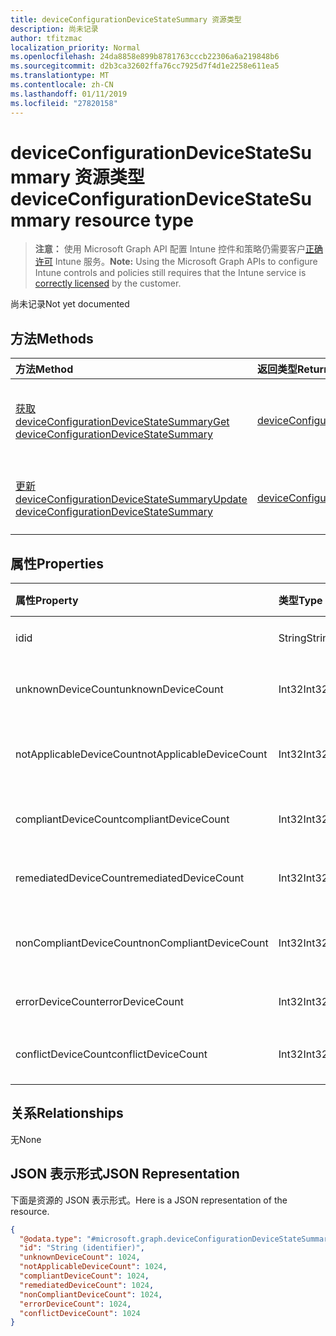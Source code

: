 ```yaml
---
title: deviceConfigurationDeviceStateSummary 资源类型
description: 尚未记录
author: tfitzmac
localization_priority: Normal
ms.openlocfilehash: 24da8858e899b8781763cccb22306a6a219848b6
ms.sourcegitcommit: d2b3ca32602ffa76cc7925d7f4d1e2258e611ea5
ms.translationtype: MT
ms.contentlocale: zh-CN
ms.lasthandoff: 01/11/2019
ms.locfileid: "27820158"
---
```

# <a name="deviceconfigurationdevicestatesummary-resource-type"></a><span data-ttu-id="bd251-103">deviceConfigurationDeviceStateSummary 资源类型</span><span class="sxs-lookup"><span data-stu-id="bd251-103">deviceConfigurationDeviceStateSummary resource type</span></span>

> <span data-ttu-id="bd251-104">**注意：** 使用 Microsoft Graph API 配置 Intune 控件和策略仍需要客户[正确许可](https://go.microsoft.com/fwlink/?linkid=839381) Intune 服务。</span><span class="sxs-lookup"><span data-stu-id="bd251-104">**Note:** Using the Microsoft Graph APIs to configure Intune controls and policies still requires that the Intune service is [correctly licensed](https://go.microsoft.com/fwlink/?linkid=839381) by the customer.</span></span>

<span data-ttu-id="bd251-105">尚未记录</span><span class="sxs-lookup"><span data-stu-id="bd251-105">Not yet documented</span></span>
## <a name="methods"></a><span data-ttu-id="bd251-106">方法</span><span class="sxs-lookup"><span data-stu-id="bd251-106">Methods</span></span>
|<span data-ttu-id="bd251-107">方法</span><span class="sxs-lookup"><span data-stu-id="bd251-107">Method</span></span>|<span data-ttu-id="bd251-108">返回类型</span><span class="sxs-lookup"><span data-stu-id="bd251-108">Return Type</span></span>|<span data-ttu-id="bd251-109">说明</span><span class="sxs-lookup"><span data-stu-id="bd251-109">Description</span></span>|
|:---|:---|:---|
|[<span data-ttu-id="bd251-110">获取 deviceConfigurationDeviceStateSummary</span><span class="sxs-lookup"><span data-stu-id="bd251-110">Get deviceConfigurationDeviceStateSummary</span></span>](../api/intune-deviceconfig-deviceconfigurationdevicestatesummary-get.md)|[<span data-ttu-id="bd251-111">deviceConfigurationDeviceStateSummary</span><span class="sxs-lookup"><span data-stu-id="bd251-111">deviceConfigurationDeviceStateSummary</span></span>](../resources/intune-deviceconfig-deviceconfigurationdevicestatesummary.md)|<span data-ttu-id="bd251-112">读取 [deviceConfigurationDeviceStateSummary](../resources/intune-deviceconfig-deviceconfigurationdevicestatesummary.md) 对象的属性和关系。</span><span class="sxs-lookup"><span data-stu-id="bd251-112">Read properties and relationships of the [deviceConfigurationDeviceStateSummary](../resources/intune-deviceconfig-deviceconfigurationdevicestatesummary.md) object.</span></span>|
|[<span data-ttu-id="bd251-113">更新 deviceConfigurationDeviceStateSummary</span><span class="sxs-lookup"><span data-stu-id="bd251-113">Update deviceConfigurationDeviceStateSummary</span></span>](../api/intune-deviceconfig-deviceconfigurationdevicestatesummary-update.md)|[<span data-ttu-id="bd251-114">deviceConfigurationDeviceStateSummary</span><span class="sxs-lookup"><span data-stu-id="bd251-114">deviceConfigurationDeviceStateSummary</span></span>](../resources/intune-deviceconfig-deviceconfigurationdevicestatesummary.md)|<span data-ttu-id="bd251-115">更新 [deviceConfigurationDeviceStateSummary](../resources/intune-deviceconfig-deviceconfigurationdevicestatesummary.md) 对象的属性。</span><span class="sxs-lookup"><span data-stu-id="bd251-115">Update the properties of a [deviceConfigurationDeviceStateSummary](../resources/intune-deviceconfig-deviceconfigurationdevicestatesummary.md) object.</span></span>|

## <a name="properties"></a><span data-ttu-id="bd251-116">属性</span><span class="sxs-lookup"><span data-stu-id="bd251-116">Properties</span></span>
|<span data-ttu-id="bd251-117">属性</span><span class="sxs-lookup"><span data-stu-id="bd251-117">Property</span></span>|<span data-ttu-id="bd251-118">类型</span><span class="sxs-lookup"><span data-stu-id="bd251-118">Type</span></span>|<span data-ttu-id="bd251-119">说明</span><span class="sxs-lookup"><span data-stu-id="bd251-119">Description</span></span>|
|:---|:---|:---|
|<span data-ttu-id="bd251-120">id</span><span class="sxs-lookup"><span data-stu-id="bd251-120">id</span></span>|<span data-ttu-id="bd251-121">String</span><span class="sxs-lookup"><span data-stu-id="bd251-121">String</span></span>|<span data-ttu-id="bd251-122">实体的键。</span><span class="sxs-lookup"><span data-stu-id="bd251-122">Key of the entity.</span></span>|
|<span data-ttu-id="bd251-123">unknownDeviceCount</span><span class="sxs-lookup"><span data-stu-id="bd251-123">unknownDeviceCount</span></span>|<span data-ttu-id="bd251-124">Int32</span><span class="sxs-lookup"><span data-stu-id="bd251-124">Int32</span></span>|<span data-ttu-id="bd251-125">未知设备的数量</span><span class="sxs-lookup"><span data-stu-id="bd251-125">Number of unknown devices</span></span>|
|<span data-ttu-id="bd251-126">notApplicableDeviceCount</span><span class="sxs-lookup"><span data-stu-id="bd251-126">notApplicableDeviceCount</span></span>|<span data-ttu-id="bd251-127">Int32</span><span class="sxs-lookup"><span data-stu-id="bd251-127">Int32</span></span>|<span data-ttu-id="bd251-128">不适用设备的数量</span><span class="sxs-lookup"><span data-stu-id="bd251-128">Number of not applicable devices</span></span>|
|<span data-ttu-id="bd251-129">compliantDeviceCount</span><span class="sxs-lookup"><span data-stu-id="bd251-129">compliantDeviceCount</span></span>|<span data-ttu-id="bd251-130">Int32</span><span class="sxs-lookup"><span data-stu-id="bd251-130">Int32</span></span>|<span data-ttu-id="bd251-131">兼容设备的数量</span><span class="sxs-lookup"><span data-stu-id="bd251-131">Number of compliant devices</span></span>|
|<span data-ttu-id="bd251-132">remediatedDeviceCount</span><span class="sxs-lookup"><span data-stu-id="bd251-132">remediatedDeviceCount</span></span>|<span data-ttu-id="bd251-133">Int32</span><span class="sxs-lookup"><span data-stu-id="bd251-133">Int32</span></span>|<span data-ttu-id="bd251-134">已修复设备的数量</span><span class="sxs-lookup"><span data-stu-id="bd251-134">Number of remediated devices</span></span>|
|<span data-ttu-id="bd251-135">nonCompliantDeviceCount</span><span class="sxs-lookup"><span data-stu-id="bd251-135">nonCompliantDeviceCount</span></span>|<span data-ttu-id="bd251-136">Int32</span><span class="sxs-lookup"><span data-stu-id="bd251-136">Int32</span></span>|<span data-ttu-id="bd251-137">不兼容设备的数量</span><span class="sxs-lookup"><span data-stu-id="bd251-137">Number of NonCompliant devices</span></span>|
|<span data-ttu-id="bd251-138">errorDeviceCount</span><span class="sxs-lookup"><span data-stu-id="bd251-138">errorDeviceCount</span></span>|<span data-ttu-id="bd251-139">Int32</span><span class="sxs-lookup"><span data-stu-id="bd251-139">Int32</span></span>|<span data-ttu-id="bd251-140">错误设备的数量</span><span class="sxs-lookup"><span data-stu-id="bd251-140">Number of error devices</span></span>|
|<span data-ttu-id="bd251-141">conflictDeviceCount</span><span class="sxs-lookup"><span data-stu-id="bd251-141">conflictDeviceCount</span></span>|<span data-ttu-id="bd251-142">Int32</span><span class="sxs-lookup"><span data-stu-id="bd251-142">Int32</span></span>|<span data-ttu-id="bd251-143">冲突设备的数量</span><span class="sxs-lookup"><span data-stu-id="bd251-143">Number of conflict devices</span></span>|

## <a name="relationships"></a><span data-ttu-id="bd251-144">关系</span><span class="sxs-lookup"><span data-stu-id="bd251-144">Relationships</span></span>
<span data-ttu-id="bd251-145">无</span><span class="sxs-lookup"><span data-stu-id="bd251-145">None</span></span>
## <a name="json-representation"></a><span data-ttu-id="bd251-146">JSON 表示形式</span><span class="sxs-lookup"><span data-stu-id="bd251-146">JSON Representation</span></span>
<span data-ttu-id="bd251-147">下面是资源的 JSON 表示形式。</span><span class="sxs-lookup"><span data-stu-id="bd251-147">Here is a JSON representation of the resource.</span></span>
<!-- {
  "blockType": "resource",
  "keyProperty": "id",
  "@odata.type": "microsoft.graph.deviceConfigurationDeviceStateSummary"
}
-->
``` json
{
  "@odata.type": "#microsoft.graph.deviceConfigurationDeviceStateSummary",
  "id": "String (identifier)",
  "unknownDeviceCount": 1024,
  "notApplicableDeviceCount": 1024,
  "compliantDeviceCount": 1024,
  "remediatedDeviceCount": 1024,
  "nonCompliantDeviceCount": 1024,
  "errorDeviceCount": 1024,
  "conflictDeviceCount": 1024
}
```



